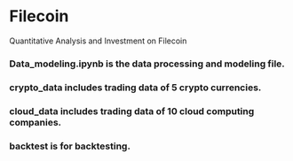 # Filecoin
Quantitative Analysis and Investment on Filecoin


### Data_modeling.ipynb is the data processing and modeling file.

### crypto_data includes trading data of 5 crypto currencies.

### cloud_data includes trading data of 10 cloud computing companies.

### backtest is for backtesting.
